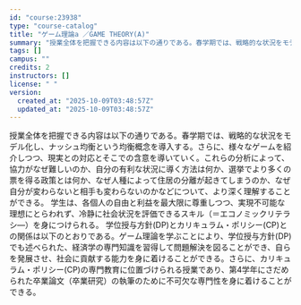 ```yaml
---
id: "course:23938"
type: "course-catalog"
title: "ゲーム理論a ／GAME THEORY(A)"
summary: "授業全体を把握できる内容は以下の通りである。春学期では、戦略的な状況をモデル化し、ナッシュ均衡という均衡概念を導入する。さらに、様々なゲームを紹介しつつ、現実との対応とそこでの含意を導いていく。これらの分析によって、協力がなぜ難しいのか、自…"
tags: []
campus: ""
credits: 2
instructors: []
license: " "
version:
  created_at: "2025-10-09T03:48:57Z"
  updated_at: "2025-10-09T03:48:57Z"
---
```


授業全体を把握できる内容は以下の通りである。春学期では、戦略的な状況をモデル化し、ナッシュ均衡という均衡概念を導入する。さらに、様々なゲームを紹介しつつ、現実との対応とそこでの含意を導いていく。これらの分析によって、協力がなぜ難しいのか、自分の有利な状況に導く方法は何か、選挙でより多くの票を得る政策とは何か、なぜ人種によって住居の分離が起きてしまうのか、なぜ自分が変わらないと相手も変わらないのかなどについて、より深く理解することができる。 学生は、各個人の自由と利益を最大限に尊重しつつ、実現不可能な理想にとらわれず、冷静に社会状況を評価できるスキル（＝エコノミックリテラシ―）を身につけられる。 学位授与方針(DP)とカリキュラム・ポリシー(CP)との関係は以下のとおりである。ゲーム理論を学ぶことにより、学位授与方針(DP)でも述べられた、経済学の専門知識を習得して問題解決を図ることができ、自らを発展させ、社会に貢献する能力を身に着けることができる。さらに、カリキュラム・ポリシー(CP)の専門教育に位置づけられる授業であり、第4学年にさだめられた卒業論文（卒業研究）の執筆のために不可欠な専門性を身に着けることができる。
